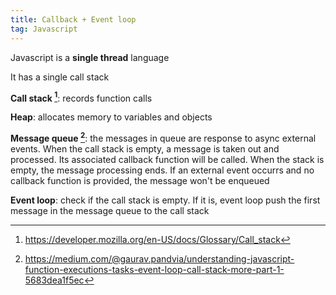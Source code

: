 ```yaml
---
title: Callback + Event loop
tag: Javascript
---
```

Javascript is a **single thread** language

It has a single call stack

**Call stack [^call_stack]**: records function calls

**Heap**: allocates memory to variables and objects

**Message queue [^message_queue]**: the messages in queue are response to async external events. When the call stack is empty, a message is taken out and processed. Its associated callback function will be called. When the stack is empty, the message processing ends. If an external event occurrs and no callback function is provided, the message won't be enqueued

**Event loop**: check if the call stack is empty. If it is, event loop push the first message in the message queue to the call stack 

[^call_stack]: https://developer.mozilla.org/en-US/docs/Glossary/Call_stack

[^message_queue]: https://medium.com/@gaurav.pandvia/understanding-javascript-function-executions-tasks-event-loop-call-stack-more-part-1-5683dea1f5ec

